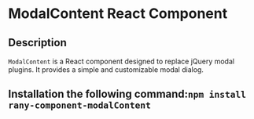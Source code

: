 # ModalContent React Component

## Description
`ModalContent` is a React component designed to replace jQuery modal plugins. It provides a simple and customizable modal dialog.

## Installation the following command:`npm install rany-component-modalContent`